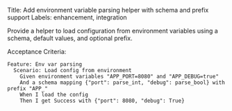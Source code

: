 Title: Add environment variable parsing helper with schema and prefix support
Labels: enhancement, integration

Provide a helper to load configuration from environment variables using a schema, default values, and optional prefix.

Acceptance Criteria:
```gherkin
Feature: Env var parsing
  Scenario: Load config from environment
    Given environment variables "APP_PORT=8080" and "APP_DEBUG=true"
    And a schema mapping {"port": parse_int, "debug": parse_bool} with prefix "APP_"
    When I load the config
    Then I get Success with {"port": 8080, "debug": True}
```